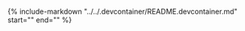 <!-- markdownlint-disable MD041 -->

<!-- Include the content of .devcontainer/README.devcontainer.md -->
{%
    include-markdown "../../.devcontainer/README.devcontainer.md"
        start="<!--docs-ref-readme-devcontainer-start-->"
        end="<!--docs-ref-readme-devcontainer-end-->"
%}
